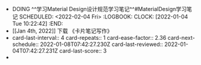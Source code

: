 - DOING ^^学习Material Design设计规范学习笔记^^#MaterialDesign学习笔记
  SCHEDULED: <2022-02-04 Fri>
  :LOGBOOK:
  CLOCK: [2022-01-04 Tue 10:22:42]
  :END:
- [[Jan 4th, 2022]] 下载 《卡片笔记写作》
- card-last-interval:: 4
  card-repeats:: 1
  card-ease-factor:: 2.36
  card-next-schedule:: 2022-01-08T07:42:27.230Z
  card-last-reviewed:: 2022-01-04T07:42:27.231Z
  card-last-score:: 3
-